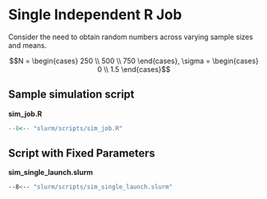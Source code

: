 # Single Independent R Job

Consider the need to obtain random numbers across varying sample sizes and means.

$$N = \begin{cases}
250 \\
500 \\
750 
\end{cases}, \sigma = \begin{cases}
0 \\
1.5
\end{cases}$$

## Sample simulation script


**sim_job.R**

```r
--8<-- "slurm/scripts/sim_job.R"
```

## Script with Fixed Parameters

**sim_single_launch.slurm**

```bash
--8<-- "slurm/scripts/sim_single_launch.slurm"
```
